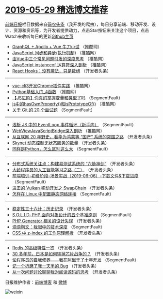 # [2019-05-29 精选博文推荐](http://hao.caibaojian.com/date/2019/05/29)

[前端日报](http://caibaojian.com/c/news)栏目数据来自[码农头条](http://hao.caibaojian.com/)（我开发的爬虫），每日分享前端、移动开发、设计、资源和资讯等，为开发者提供动力，点击Star按钮来关注这个项目，点击Watch来收听每日的更新[Github主页](https://github.com/kujian/frontendDaily)
* [GraphQL + Apollo + Vue 牛刀小试](http://hao.caibaojian.com/112947.html) （推酷网）
* [JavaScript 同步和异步(执行机制)](http://hao.caibaojian.com/112948.html) （推酷网）
* [由Vue中三个常见问题引发的深度思考](http://hao.caibaojian.com/112950.html) （推酷网）
* [JavaScript instanceof 运算符深入剖析](http://hao.caibaojian.com/112945.html) （推酷网）
* [React Hooks：没有魔法，只是数组](http://hao.caibaojian.com/112932.html) （开发者头条）

***
* [vue-cli3开发Chrome插件实践](http://hao.caibaojian.com/112941.html) （推酷网）
* [Python基础入门_4函数](http://hao.caibaojian.com/112944.html) （推酷网）
* [【JS进阶】你真的掌握变量和类型了吗](http://hao.caibaojian.com/112888.html) （SegmentFault）
* [js中的hasOwnProperty()和isPrototypeOf()](http://hao.caibaojian.com/112946.html) （推酷网）
* [关于 Git 的 20 个面试题](http://hao.caibaojian.com/112891.html) （SegmentFault）

***
* [浅析 JS 中的 EventLoop 事件循环（新手向）](http://hao.caibaojian.com/112892.html) （SegmentFault）
* [WebViewJavaScriptBridge深入剖析](http://hao.caibaojian.com/112949.html) （推酷网）
* [从互联网 20 年野史，看华为鸿蒙等 “国产” 系统的突围之路](http://hao.caibaojian.com/112909.html) （开发者头条）
* [Skynet 动态控制无状态服务的数量](http://hao.caibaojian.com/112920.html) （开发者头条）
* [同样是Python，怎么区别这么大](http://hao.caibaojian.com/112899.html) （SegmentFault）

***
* [分布式系统关注点：构建易测试系统的 “六脉神剑”](http://hao.caibaojian.com/112931.html) （开发者头条）
* [大龄程序员的人工智能学习之路（二）](http://hao.caibaojian.com/112910.html) （开发者头条）
* [前端培训-初级阶段-场景实战（2019-06-06）-下载文件&amp;下载进度](http://hao.caibaojian.com/112889.html) （SegmentFault）
* [进击的 Vulkan 移动开发之 SwapChain](http://hao.caibaojian.com/112921.html) （开发者头条）
* [怎样在 Linux 中配置静态网络连接](http://hao.caibaojian.com/112900.html) （SegmentFault）

***
* [稳定性三十六计：历史记录](http://hao.caibaojian.com/112911.html) （开发者头条）
* [S.O.L.I.D: PHP 面向对象设计的五个基准原则](http://hao.caibaojian.com/112890.html) （SegmentFault）
* [PHP Generator 相关的设计失误](http://hao.caibaojian.com/112922.html) （开发者头条）
* [滴滴陶文：我眼中的技术深度](http://hao.caibaojian.com/112901.html) （SegmentFault）
* [CSS 中 z-index 的工作原理解析](http://hao.caibaojian.com/112933.html) （开发者头条）

***
* [Redis 的高级特性一览](http://hao.caibaojian.com/112912.html) （开发者头条）
* [30 多年前，日本是如何输掉芯片战争的？](http://hao.caibaojian.com/112923.html) （开发者头条）
* [论程序员的自我修养——我在阿里干了十年开发](http://hao.caibaojian.com/112902.html) （SegmentFault）
* [记一个折磨了我一天半的 Bug](http://hao.caibaojian.com/112934.html) （开发者头条）
* [从一次问题讨论聊聊我对阅读源码的思考](http://hao.caibaojian.com/112913.html) （开发者头条）

日报维护作者：[前端博客](http://caibaojian.com/) 和 [微博](http://caibaojian.com/go/weibo)

![weixin](https://user-images.githubusercontent.com/3055447/38468989-651132ac-3b80-11e8-8e6b-15122322a9d7.png)
